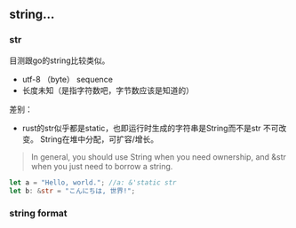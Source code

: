 

## string...



### str

目测跟go的string比较类似。

* utf-8 （byte） sequence
* 长度未知（是指字符数吧，字节数应该是知道的）

差别：
* rust的str似乎都是static，也即运行时生成的字符串是String而不是str
  不可改变。
  String在堆中分配，可扩容/增长。

> In general, you should use String when you need ownership, and &str when you just need to borrow a string.

```rust
let a = "Hello, world."; //a: &'static str
let b: &str = "こんにちは, 世界!";
```



### string format







